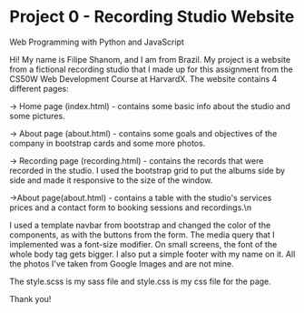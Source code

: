 # Project 0 - Recording Studio Website

Web Programming with Python and JavaScript

Hi! My name is Filipe Shanom, and I am from Brazil.
My project is a website from a fictional recording studio that I made up for this assignment from the CS50W Web Development Course at HarvardX.
The website contains 4 different pages:

-> Home page (index.html) - contains some basic info about the studio and some pictures.

-> About page (about.html) - contains some goals and objectives of the company in bootstrap cards and some more photos.

-> Recording page (recording.html) - contains the records that were recorded in the studio. I used the bootstrap grid to put the albums side by side and made it responsive to the size of the window.

->About page(about.html) - contains a table with the studio's services prices and a contact form to booking sessions and recordings.\n

I used a template navbar from bootstrap and changed the color of the components, as with the buttons from the form.
The media query that I implemented was a font-size modifier. On small screens, the font of the whole body tag gets bigger.
I also put a simple footer with my name on it.
All the photos I've taken from Google Images and are not mine.

The style.scss is my sass file and style.css is my css file for the page.

Thank you!
